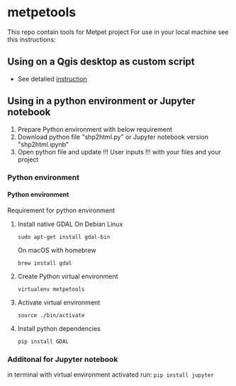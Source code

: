 # metpetools

This repo contain tools for Metpet project
For use in your local machine see this instructions:

## Using on a Qgis desktop as custom script

- See detalied [instruction](Qgis%20processing%20script/How%20to%20use.md)

<!-- ## Using on ArGIS desktop as Toolbox -->

<!-- -  -->


## Using in a python environment or Jupyter notebook

1. Prepare Python environment with below requirement
2. Download python file "shp2html.py" or Jupyter notebook version "shp2html.ipynb"
3. Open python file and update !!! User inputs !!! with your files and your project

### Python environment

#### Python environment
Requirement for python environment

1. Install native GDAL
    On Debian Linux

    `sudo apt-get install gdal-bin`

    On macOS with homebrew

    `brew install gdal`

2. Create Python virtual environment 

    `virtualenv metpetools` 

3. Activate virtual environment

    `source ./bin/activate`

4. Install python dependencies

    `pip install GDAL`

### Additonal for Jupyter notebook
in terminal with virtual environment activated run: `pip install jupyter`
    


